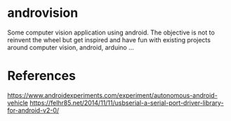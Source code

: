 # androvision
Some computer vision application using android.
The objective is not to reinvent the wheel but get inspired and have fun with existing projects around computer vision, android, arduino ...

# References

https://www.androidexperiments.com/experiment/autonomous-android-vehicle
https://felhr85.net/2014/11/11/usbserial-a-serial-port-driver-library-for-android-v2-0/
